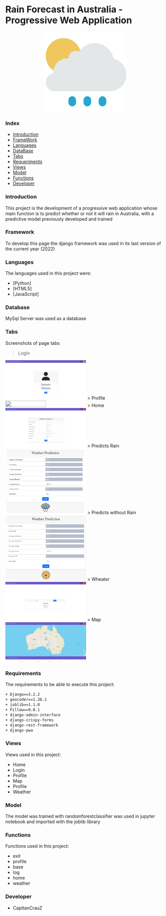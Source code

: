 # Rain Forecast in Australia - Progressive Web Application

<div style="display:flex; text-align:center; justify-content:center; align-item:center; a{display:flex; justify-content:center;}">
    <img src="https://github.com/CapitanCrauZ/Rain-Forecast-in-Australia/blob/master/media/front/rain.png" width="50%" height="50%">
</div>

### Index

- [Introduction](#Introduction)
- [FrameWork](#Framework)
- [Languages](#Languages)
- [DataBase](#Database)
- [Tabs](#Tabs)
- [Requeriments](#Requirements)
- [Views](#Views)
- [Model](#Model)
- [Functions](#Functions)
- [Developer](#Developer)

### Introduction
This project is the development of a progressive web application whose main function is to predict whether or not it will rain in Australia, with a predictive model previously developed and trained

### Framework
To develop this page the django framework was used in its last version of the current year (2022)

### Languages
The languages used in this project were:

- [Python]
- [HTML5]
- [JavaScript]

### Database
MySql Server was used as a database

### Tabs
Screenshots of page tabs

> Login
<img src="https://github.com/CapitanCrauZ/RAIN-FORECAST-IN-AUSTRALIA/blob/master/media/tabs/rfia_log.png" width="50%" height="50%">
> Profile
<img src="" width="50%" height="50%">
> Home
<img src="https://github.com/CapitanCrauZ/RAIN-FORECAST-IN-AUSTRALIA/blob/master/media/tabs/rfia_home.png" width="50%" height="50%">
> Predicts Rain
<img src="https://github.com/CapitanCrauZ/RAIN-FORECAST-IN-AUSTRALIA/blob/master/media/tabs/rfia_predict_rain.png" width="50%" height="50%">
> Predicts without Rain
<img src="https://github.com/CapitanCrauZ/RAIN-FORECAST-IN-AUSTRALIA/blob/master/media/tabs/rfia_predict_raint.png" width="50%" height="50%">
> Wheater
<img src="https://github.com/CapitanCrauZ/RAIN-FORECAST-IN-AUSTRALIA/blob/master/media/tabs/rfia_weather.png" width="50%" height="50%">
> Map
<img src="https://github.com/CapitanCrauZ/RAIN-FORECAST-IN-AUSTRALIA/blob/master/media/tabs/rfia_map.png" width="50%" height="50%">

### Requirements
The requirements to be able to execute this project:

    + Django==3.2.2
    + geocoder==1.38.1
    + joblib==1.1.0
    + Pillow==9.0.1
    + django-admin-interface
    + django-crispy-forms
    + django-rest-framework
    + django-pwa

### Views 
Views used in this project:
- Home
- Login
- Profile
- Map
- Profile
- Weather

### Model
The model was trained with randomforestclassifier was used in jupyter notebook and imported with the joblib library

### Functions
Functions used in this project:
- exit
- profile
- base
- log
- home
- weather

### Developer

- CapitanCrauZ
